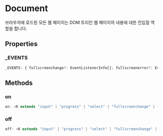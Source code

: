 # Document

브라우저에 로드된 모든 웹 페이지는 DOM 트리인 웹 페이지의 내용에 대한 진입점 역할을 합니다.

## Properties

### \_EVENTS

```ts
_EVENTS: { fullscreenchange?: EventListenerInfo[]; fullscreenerror?: EventListenerInfo[]; pointerlockchange?: EventListenerInfo[]; pointerlockerror?: EventListenerInfo[]; ... 91 more ...; paste?: EventListenerInfo[]; }
```

## Methods

### on

```ts
on: <K extends "input" | "progress" | "select" | "fullscreenchange" | "fullscreenerror" | "abort" | "animationcancel" | "animationend" | "animationiteration" | "animationstart" | "auxclick" | ... 84 more ... | "visibilitychange">(this: Document, type: K, selector: string, listener: (this: Document, ev: DocumentEventMap[...
```

### off

```ts
off: <K extends "input" | "progress" | "select" | "fullscreenchange" | "fullscreenerror" | "abort" | "animationcancel" | "animationend" | "animationiteration" | "animationstart" | "auxclick" | ... 84 more ... | "visibilitychange">(this: Document, type: K, selector: string, listener: (this: Document, ev: DocumentEventMap[...
```
